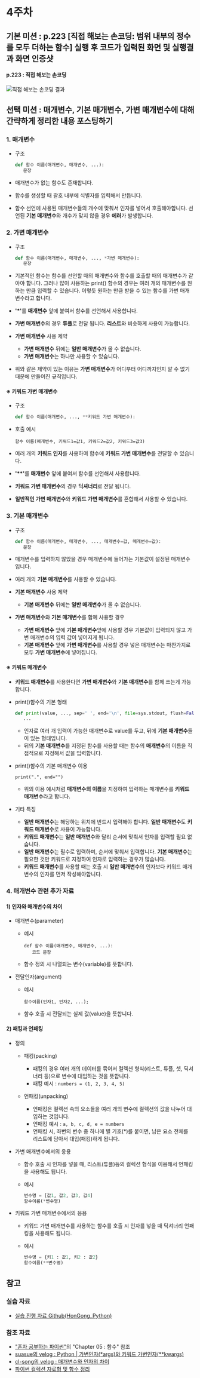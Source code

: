 # 4주차
## 기본 미션 : p.223 [직접 해보는 손코딩: 범위 내부의 정수를 모두 더하는 함수] 실행 후 코드가 입력된 화면 및 실행결과 화면 인증샷
#### p.223 : 직접 해보는 손코딩
![직접 해보는 손코딩 결과](./223페이지%20손코딩.png)

## 선택 미션 : 매개변수, 기본 매개변수, 가변 매개변수에 대해 간략하게 정리한 내용 포스팅하기
### 1. 매개변수
* 구조

   ```python
   def 함수 이름(매개변수, 매개변수, ...):
      문장
   ```

* 매개변수가 없는 함수도 존재합니다.
* 함수를 생성할 때 괄호 내부에 식별자를 입력해서 만듭니다.
* 함수 선언에 사용된 매개변수들의 개수에 맞춰서 인자를 넣어서 호출해야합니다. 선언된 **기본 매개변수**와 개수가 맞지 않을 경우 **에러**가 발생합니다.


### 2. 가변 매개변수
* 구조

   ```python
   def 함수 이름(매개변수, 매개변수, ..., *가변 매개변수):
      문장
   ```
* 기본적인 함수는 함수를 선언할 때의 매개변수와 함수를 호출할 때의 매개변수가 같아야 합니다. 그러나 많이 사용하는 print() 함수의 경우는 여러 개의 매개변수를 원하는 만큼 입력할 수 있습니다. 이렇듯 원하는 만큼 받을 수 있는 함수를 가변 매개변수라고 합니다.
* <b>'*'</b>를 **매개변수** 앞에 붙여서 함수를 선언해서 사용합니다.
* **가변 매개변수**의 경우 **튜플**로 전달 됩니다. **리스트**와 비슷하게 사용이 가능합니다.
* **가변 매개변수** 사용 제약
  * **가변 매개변수** 뒤에는 **일반 매개변수**가 올 수 없습니다.
  * **가변 매개변수**는 하나만 사용할 수 있습니다.
* 위와 같은 제약이 있는 이유는 **가변 매개변수**가 어디부터 어디까지인지 알 수 없기 때문에 만들어진 규칙입니다.

#### ※ 키워드 가변 매개변수
* 구조

   ```python
   def 함수 이름(매개변수, ..., **키워드 가변 매개변수):

   ```

* 호출 예시

   ```
   함수 이름(매개변수, 키워드1=값1, 키워드2=값2, 키워드3=값3)
   ```

* 여러 개의 **키워드 인자**를 사용하여 함수에 **키워드 가변 매개변수**를 전달할 수 있습니다.
* <b>'**'</b>를 **매개변수** 앞에 붙여서 함수를 선언해서 사용합니다.
* **키워드 가변 매개변수**의 경우 **딕셔너리**로 전달 됩니다. 
* **일반적인 가변 매개변수**와 **키워드 가변 매개변수**를 혼합해서 사용할 수 있습니다.


### 3. 기본 매개변수
* 구조

   ```python
   def 함수 이름(매개변수, 매개변수, ..., 매개변수=값, 매개변수=값):
      문장
   ```

* 매개변수를 입력하지 않았을 경우 매개변수에 들어가는 기본값이 설정된 매개변수입니다.
* 여러 개의 **기본 매개변수**를 사용할 수 있습니다.
* **기본 매개변수** 사용 제약
  * **기본 매개변수** 뒤에는 **일반 매개변수**가 올 수 없습니다.
* **가변 매개변수**와 **기본 매개변수**를 함께 사용할 경우
  * **가변 매개변수** 앞에 **기본 매개변수**앞에 사용할 경우 기본값이 입력되지 않고 가변 매개변수의 입력 값이 넣어지게 됩니다.
  * **기본 매개변수** 앞에 **가변 매개변수**를 사용할 경우 넣은 매개변수는 마찬가지로 모두 **가변 매개변수**에 넣어집니다.

#### ※ 키워드 매개변수
* **키워드 매개변수**를 사용한다면 **가변 매개변수**와 **기본 매개변수**를 함께 쓰는게 가능합니다.
* print()함수의 기본 형태

   ```python
   def print(value, ..., sep=' ', end='\n', file=sys.stdout, flush=False):
      ...
   ```

   * 인자로 여러 개 입력이 가능한 매개변수로 value를 두고, 뒤에 **기본 매개변수**들이 있는 형태입니다.
   * 뒤의 **기본 매개변수**를 지정된 함수를 사용할 때는 함수의 **매개변수**의 이름을 직접적으로 지정해서 값을 입력합니다.
* print()함수의 기본 매개변수 이용

   ```
   print(".", end="")
   ```

   * 위의 이용 예시처럼 **매개변수의 이름**을 지정하여 입력하는 매개변수를 **키워드 매개변수**라고 합니다.

* 기타 특징
   * **일반 매개변수**는 해당하는 위치에 반드시 입력해야 합니다. **일반 매개변수**도 **키워드 매개변수**로 사용이 가능합니다.
   * **키워드 매개변수**는 **일반 매개변수**와 달리 순서에 맞춰서 인자를 입력할 필요 없습니다.
   * **일반 매개변수**는 필수로 입력하며, 순서에 맞춰서 입력합니다. **기본 매개변수**는 필요한 것만 키워드로 지정하여 인자로 입력하는 경우가 많습니다.
   * **키워드 매개변수**를 사용할 때는 호출 시 **일반 매개변수**의 인자보다 키워드 매개변수의 인자를 먼저 작성해야합니다.


### 4. 매개변수 관련 추가 자료
#### 1) 인자와 매개변수의 차이
* 매개변수(parameter)
  * 예시

     ```
     def 함수 이름(매개변수, 매개변수, ...):
        코드 문장
     ```

  * 함수 정의 시 나열되는 변수(variable)를 뜻합니다.
* 전달인자(argument)
   * 예시

      ```
      함수이름(인자1, 인자2, ...);
      ```
   
   * 함수 호출 시 전달되는 실제 값(value)을 뜻합니다.

#### 2) 패킹과 언패킹
* 정의
  * 패킹(packing)
    * 패킹의 경우 여러 개의 데이터를 묶어서 컬렉션 형식(리스트, 튜플, 셋, 딕셔너리 등)으로 변수에 대입하는 것을 뜻합니다.
    * 패킹 예시 : ```numbers = (1, 2, 3, 4, 5)```

  * 언패킹(unpacking)
    * 언패킹은 컬렉션 속의 요소들을 여러 개의 변수에 컬렉션의 값을 나누어 대입하는 것입니다.
    * 언패킹 예시 : ```a, b, c, d, e = numbers```
    * 언패킹 시, 좌변의 변수 중 하나에 별 기호(*)를 붙이면, 남은 요소 전체를 리스트에 담아서 대입(패킹)하게 됩니다.    
* 가변 매개변수에서의 응용
  * 함수 호출 시 인자를 넣을 때, 리스트(튜플)등의 컬렉션 형식을 이용해서 언패킹을 사용해도 됩니다.
  * 예시

      ```python
      변수명 = [값1, 값2, 값3, 값4]
      함수이름(*변수명)
      ```
   
* 키워드 가변 매개변수에서의 응용
  * 키워드 가변 매개변수를 사용하는 함수를 호출 시 인자를 넣을 때 딕셔너리 언패킹을 사용해도 됩니다.
  * 예시

      ```python
      변수명 = {키1 : 값1, 키2 : 값2}
      함수이름(**변수명)
      ```


## 참고
### 실습 자료
* [실습 진행 자료 Github(HonGong_Python)](https://github.com/jhkim-104/HonGong_Python)

### 참조 자료
* ["혼자 공부하는 파이썬"](https://www.hanbit.co.kr/store/books/look.php?p_code=B2587075793)의 "Chapter 05 : 함수" 참조
* [suasue의 velog : Python | 가변인자(*args)와 키워드 가변인자(**kwargs)](https://velog.io/@suasue/Python-%EA%B0%80%EB%B3%80%EC%9D%B8%EC%9E%90args%EC%99%80-%ED%82%A4%EC%9B%8C%EB%93%9C-%EA%B0%80%EB%B3%80%EC%9D%B8%EC%9E%90kwargs)
* [cl-song의 velog : 매개변수와 인자의 차이](https://velog.io/@cl-song/%EB%A7%A4%EA%B0%9C%EB%B3%80%EC%88%98%EC%99%80-%EC%9D%B8%EC%9E%90%EC%9D%98-%EC%B0%A8%EC%9D%B4)
* [파이썬 컬렉션 자료형 및 함수 정리](https://seongjaemoon.github.io/python/2018/03/28/python-course2.html)